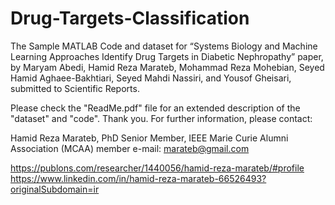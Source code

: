 # Drug-Targets-Classification
The Sample MATLAB Code and dataset for “Systems Biology and Machine Learning Approaches Identify Drug Targets in Diabetic Nephropathy” paper,  by Maryam Abedi, Hamid Reza Marateb, Mohammad Reza Mohebian, Seyed Hamid Aghaee-Bakhtiari, Seyed Mahdi Nassiri, and Yousof Gheisari, submitted to Scientific Reports.

Please check the "ReadMe.pdf" file for an extended description of the "dataset" and "code". Thank you.
For further information, please contact:

Hamid Reza Marateb, PhD
Senior Member, IEEE
Marie Curie Alumni Association (MCAA) member
e-mail: marateb@gmail.com 

https://publons.com/researcher/1440056/hamid-reza-marateb/#profile
https://www.linkedin.com/in/hamid-reza-marateb-66526493?originalSubdomain=ir

